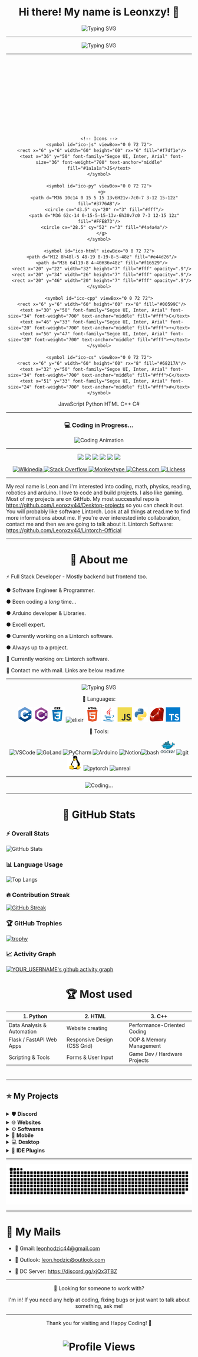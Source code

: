 <h1 align="center">Hi there! My name is Leonxzy! 👋 </h1>



<p align="center">
  <img src="https://readme-typing-svg.herokuapp.com?font=Fira+Code&size=25&pause=1000&color=1E90FF&center=true&vCenter=true&width=500&lines=%E2%80%8BSoftware+Developer+%7C+Programmer;%E2%80%8BOpen+Source+Enthusiast;%E2%80%8BTech+Explorer+%7C+Robotics" alt="Typing SVG" />
</p>

---
<!-- README.md for Leonxzy -->
<p align="center">
  <img src="https://readme-typing-svg.herokuapp.com?font=Orbitron&size=40&duration=3000&color=1E2A78&center=true&vCenter=true&lines=ALWAYS+CODING;LEONXZY" alt="Typing SVG" />
</p>



---
<div align="center">

<svg viewBox="0 0 560 210" width="560" height="210" xmlns="http://www.w3.org/2000/svg" role="img" aria-label="Animated tech tiles: JavaScript, Python, HTML, C++, C#">
  <defs>
    <filter id="soft" x="-50%" y="-50%" width="200%" height="200%">
      <feGaussianBlur stdDeviation="5" result="b"/>
      <feMerge><feMergeNode in="b"/><feMergeNode in="SourceGraphic"/></feMerge>
    </filter>
    <symbol id="card" viewBox="0 0 96 96">
      <rect x="0.5" y="0.5" width="95" height="95" rx="6" fill="#111826" stroke="#2a3242"/>
    </symbol>

    <!-- Icons -->
    <symbol id="ico-js" viewBox="0 0 72 72">
      <rect x="6" y="6" width="60" height="60" rx="6" fill="#f7df1e"/>
      <text x="36" y="50" font-family="Segoe UI, Inter, Arial" font-size="36" font-weight="700" text-anchor="middle" fill="#1a1a1a">JS</text>
    </symbol>

    <symbol id="ico-py" viewBox="0 0 72 72">
      <g>
        <path d="M36 10c14 0 15 5 15 13v6H21v-7c0-7 3-12 15-12z" fill="#3776AB"/>
        <circle cx="43.5" cy="20" r="3" fill="#fff"/>
        <path d="M36 62c-14 0-15-5-15-13v-6h30v7c0 7-3 12-15 12z" fill="#FFE873"/>
        <circle cx="28.5" cy="52" r="3" fill="#4a4a4a"/>
      </g>
    </symbol>

    <symbol id="ico-html" viewBox="0 0 72 72">
      <path d="M12 8h48l-5 48-19 8-19-8-5-48z" fill="#e44d26"/>
      <path d="M36 64l19-8 4-40H36v48z" fill="#f16529"/>
      <rect x="20" y="22" width="32" height="7" fill="#fff" opacity=".9"/>
      <rect x="20" y="34" width="26" height="7" fill="#fff" opacity=".9"/>
      <rect x="20" y="46" width="20" height="7" fill="#fff" opacity=".9"/>
    </symbol>

    <symbol id="ico-cpp" viewBox="0 0 72 72">
      <rect x="6" y="6" width="60" height="60" rx="8" fill="#00599C"/>
      <text x="30" y="50" font-family="Segoe UI, Inter, Arial" font-size="34" font-weight="700" text-anchor="middle" fill="#fff">C</text>
      <text x="46" y="33" font-family="Segoe UI, Inter, Arial" font-size="20" font-weight="700" text-anchor="middle" fill="#fff">+</text>
      <text x="56" y="47" font-family="Segoe UI, Inter, Arial" font-size="20" font-weight="700" text-anchor="middle" fill="#fff">+</text>
    </symbol>

    <symbol id="ico-cs" viewBox="0 0 72 72">
      <rect x="6" y="6" width="60" height="60" rx="8" fill="#68217A"/>
      <text x="32" y="50" font-family="Segoe UI, Inter, Arial" font-size="34" font-weight="700" text-anchor="middle" fill="#fff">C</text>
      <text x="51" y="33" font-family="Segoe UI, Inter, Arial" font-size="24" font-weight="700" text-anchor="middle" fill="#fff">#</text>
    </symbol>
  </defs>

  <!-- solid dark background to fix GitHub gray issue -->
  <rect width="100%" height="100%" fill="#0e1117"/>

  <!-- Tiles -->
  <g transform="translate(20 30)">
    <g transform="translate(0 0)">
      <use href="#card"/>
      <use href="#ico-js" x="12" y="10"/>
      <text x="48" y="90" fill="#dfe7ff" text-anchor="middle" font-family="Inter, Segoe UI" font-size="14">JavaScript</text>
      <animateTransform attributeName="transform" type="translate" values="0 0;0 -4;0 0" dur="3s" repeatCount="indefinite"/>
    </g>
    <g transform="translate(110 0)">
      <use href="#card"/>
      <use href="#ico-py" x="12" y="10"/>
      <text x="48" y="90" fill="#dfe7ff" text-anchor="middle" font-family="Inter, Segoe UI" font-size="14">Python</text>
      <animateTransform attributeName="transform" type="translate" values="0 0;0 -4;0 0" dur="3s" begin=".3s" repeatCount="indefinite"/>
    </g>
    <g transform="translate(220 0)">
      <use href="#card"/>
      <use href="#ico-html" x="12" y="10"/>
      <text x="48" y="90" fill="#dfe7ff" text-anchor="middle" font-family="Inter, Segoe UI" font-size="14">HTML</text>
      <animateTransform attributeName="transform" type="translate" values="0 0;0 -4;0 0" dur="3s" begin=".6s" repeatCount="indefinite"/>
    </g>
    <g transform="translate(330 0)">
      <use href="#card"/>
      <use href="#ico-cpp" x="12" y="10"/>
      <text x="48" y="90" fill="#dfe7ff" text-anchor="middle" font-family="Inter, Segoe UI" font-size="14">C++</text>
      <animateTransform attributeName="transform" type="translate" values="0 0;0 -4;0 0" dur="3s" begin=".9s" repeatCount="indefinite"/>
    </g>
    <g transform="translate(440 0)">
      <use href="#card"/>
      <use href="#ico-cs" x="12" y="10"/>
      <text x="48" y="90" fill="#dfe7ff" text-anchor="middle" font-family="Inter, Segoe UI" font-size="14">C#</text>
      <animateTransform attributeName="transform" type="translate" values="0 0;0 -4;0 0" dur="3s" begin="1.2s" repeatCount="indefinite"/>
    </g>
  </g>
</svg>

</div>

---






<div align="center">

### 💻 Coding in Progress...

![Coding Animation](https://media.giphy.com/media/qgQUggAC3Pfv687qPC/giphy.gif)

</div>

---

<p align="center">
  <a href="https://youtube.com/"><img src="https://img.shields.io/badge/YouTube-000?style=for-the-badge&logo=youtube&logoColor=00bfff" /></a>
  <a href="https://linkedin.com/"><img src="https://img.shields.io/badge/LinkedIn-000?style=for-the-badge&logo=linkedin&logoColor=00bfff" /></a>
  <a href="https://x.com/LeonxzyDEV"><img src="https://img.shields.io/badge/X-000?style=for-the-badge&logo=x&logoColor=00bfff" /></a>
  <a href="https://discord.com/channels/@lilcoder"><img src="https://img.shields.io/badge/Discord-000?style=for-the-badge&logo=discord&logoColor=00bfff" /></a>
  <a href="https://dev.to/"><img src="https://img.shields.io/badge/DEV.to-000?style=for-the-badge&logo=devdotto&logoColor=00bfff" /></a>
  <a href="https://ko-fi.com/"><img src="https://img.shields.io/badge/Ko--fi-000?style=for-the-badge&logo=kofi&logoColor=00bfff" /></a>

  <div align="center">

  <!-- Wikipedia -->
  <a href="https://en.wikipedia.org/wiki/Special:Contributions/Leon_Hodzic" target="_blank">
    <img src="https://img.shields.io/badge/WIKIPEDIA-000000?style=for-the-badge&logo=wikipedia&logoColor=00BFFF" alt="Wikipedia"/>
  </a>

  <!-- Stack Overflow -->
  <a href="https://stackoverflow.com/users/30537744/leonxzythedev" target="_blank">
    <img src="https://img.shields.io/badge/STACK_OVERFLOW-000000?style=for-the-badge&logo=stackoverflow&logoColor=00BFFF" alt="Stack Overflow"/>
  </a>

  <!-- Monkeytype -->
  <a href="https://monkeytype.com/Leonxzy" target="_blank">
    <img src="https://img.shields.io/badge/MONKEYTYPE-000000?style=for-the-badge&logo=monkeytype&logoColor=00BFFF" alt="Monkeytype"/>
  </a>

  <!-- Chess.com -->
  <a href="https://www.chess.com/member/leonxzy44" target="_blank">
    <img src="https://img.shields.io/badge/CHESS.COM-000000?style=for-the-badge&logo=chessdotcom&logoColor=00BFFF" alt="Chess.com"/>
  </a>

  <!-- Lichess -->
  <a href="https://lichess.org/@/LeonxzyChess" target="_blank">
    <img src="https://img.shields.io/badge/LICHESS-000000?style=for-the-badge&logo=lichess&logoColor=00BFFF" alt="Lichess"/>
  </a>

</div>

</p>

---






</p>

My real name is Leon and i'm interested into coding, math, physics, reading, robotics and arduino. I love to code and build projects. I also like gaming. Most of my projects are on GitHub. My most successful repo is https://github.com/Leonxzy44/Desktop-projects so you can check it out. You will probably like software Lintorch. Look at all things at read.me to find more informations about me. If you're ever interested into collaboration, contact me and then we are going to talk about it. Lintorch Software: https://github.com/Leonxzy44/Lintorch-Official

---
<h1 align="center">💫 About me </h1>

<p align="center">

⚡ Full Stack Developer - Mostly backend but frontend too.

● Software Engineer & Programmer.

● Been coding a 𝘭𝘰𝘯𝘨 time...

● Arduino developer & Libraries.

● Excell expert.

● Currently working on a Lintorch software.

● Always up to a project.

💼 Currently working on: Lintorch software.

📧 Contact me with mail. Links are below read.me

</p>

---



<p align="center">
  <img src="https://readme-typing-svg.herokuapp.com?font=Fira+Code&size=25&pause=1000&color=FFA500&center=true&vCenter=true&width=500&lines=Can't+start+coding+without+coffee;Mostly+coding+in+Python;Preferring+Backend;Coding+every+day" alt="Typing SVG" />
</p>



<p align="center">
  🧠 Languages:
<p align="center"> <a  target="_blank" rel="noreferrer"> <img src="https://raw.githubusercontent.com/devicons/devicon/master/icons/cplusplus/cplusplus-original.svg" alt="cplusplus" width="40" height="40"/> </a> <a  target="_blank" rel="noreferrer"> <img src="https://raw.githubusercontent.com/devicons/devicon/master/icons/csharp/csharp-original.svg" alt="csharp" width="40" height="40"/> </a> <a target="_blank" rel="noreferrer"> <img src="https://raw.githubusercontent.com/devicons/devicon/master/icons/css3/css3-original-wordmark.svg" alt="css3" width="40" height="40"/> </a> <a target="_blank" rel="noreferrer"> <img src="https://www.vectorlogo.zone/logos/elixir-lang/elixir-lang-icon.svg" alt="elixir" width="40" height="40"/> </a> <a target="_blank" rel="noreferrer"> <img src="https://raw.githubusercontent.com/devicons/devicon/master/icons/html5/html5-original-wordmark.svg" alt="html5" width="40" height="40"/> </a> <a target="_blank" rel="noreferrer"> <img src="https://raw.githubusercontent.com/devicons/devicon/master/icons/java/java-original.svg" alt="java" width="40" height="40"/> </a> <a target="_blank" rel="noreferrer"> <img src="https://raw.githubusercontent.com/devicons/devicon/master/icons/javascript/javascript-original.svg" alt="javascript" width="40" height="40"/> </a> <a target="_blank" rel="noreferrer"> <img src="https://raw.githubusercontent.com/devicons/devicon/master/icons/python/python-original.svg" alt="python" width="40" height="40"/> </a> <a target="_blank" rel="noreferrer"> <img src="https://raw.githubusercontent.com/devicons/devicon/master/icons/ruby/ruby-original.svg" alt="ruby" width="40" height="40"/> </a> <a target="_blank" rel="noreferrer"> <img src="https://raw.githubusercontent.com/devicons/devicon/master/icons/typescript/typescript-original.svg" alt="typescript" width="40" height="40"/> </a> </p>



<p align="center">
 📖 Tools:

</p>
<p align="center">
  <img src="https://cdn.jsdelivr.net/gh/devicons/devicon/icons/vscode/vscode-original.svg" alt="VSCode" width="40" height="40"/>
  <img src="https://cdn.jsdelivr.net/gh/devicons/devicon/icons/goland/goland-original.svg" alt="GoLand" width="40" height="40"/>
  <img src="https://cdn.jsdelivr.net/gh/devicons/devicon/icons/pycharm/pycharm-original.svg" alt="PyCharm" width="40" height="40"/>
  <img src="https://cdn.jsdelivr.net/gh/devicons/devicon/icons/arduino/arduino-original.svg" alt="Arduino" width="40" height="40"/>
  <img src="https://cdn.jsdelivr.net/gh/devicons/devicon/icons/notion/notion-original.svg" alt="Notion" width="40" height="40"/



<img src="https://www.vectorlogo.zone/logos/gnu_bash/gnu_bash-icon.svg" alt="bash" width="40" height="40"/> </a> <a target="_blank" rel="noreferrer"> <img src="https://raw.githubusercontent.com/devicons/devicon/master/icons/docker/docker-original-wordmark.svg" alt="docker" width="40" height="40"/> </a> <a  target="_blank" rel="noreferrer"> <img src="https://www.vectorlogo.zone/logos/git-scm/git-scm-icon.svg" alt="git" width="40" height="40"/> </a> <a  target="_blank" rel="noreferrer"> <img src="https://raw.githubusercontent.com/devicons/devicon/master/icons/linux/linux-original.svg" alt="linux" width="40" height="40"/> </a> <a  target="_blank" rel="noreferrer"> <img src="https://www.vectorlogo.zone/logos/pytorch/pytorch-icon.svg" alt="pytorch" width="40" height="40"/> </a> <a target="_blank" rel="noreferrer"> <img src="https://raw.githubusercontent.com/kenangundogan/fontisto/036b7eca71aab1bef8e6a0518f7329f13ed62f6b/icons/svg/brand/unreal-engine.svg" alt="unreal" width="40" height="40"/> </a> </p>

</p>

---
<div align="center">
  
![Coding...](https://media1.tenor.com/m/kxiro8Eecb8AAAAd/coding.gif)

</div>

---
<h1 align="center">🌟 GitHub Stats </h1>


### ⚡ Overall Stats
![GitHub Stats](https://github-readme-stats.vercel.app/api?username=Leonxzy44&show_icons=true&theme=tokyonight&hide_border=true&count_private=true)



### 📊 Language Usage
![Top Langs](https://github-readme-stats.vercel.app/api/top-langs/?username=Leonxzy44&layout=compact&theme=tokyonight&hide_border=true)



### 🔥 Contribution Streak
[![GitHub Streak](https://streak-stats.demolab.com?user=Leonxzy44&theme=tokyonight&hide_border=true)](https://git.io/streak-stats)



### 🏆 GitHub Trophies
[![trophy](https://github-profile-trophy.vercel.app/?username=Leonxzy44&theme=tokyonight&no-frame=true&margin-w=15&margin-h=15)](https://github.com/ryo-ma/github-profile-trophy)



### 📈 Activity Graph
[![YOUR_USERNAME's github activity graph](https://github-readme-activity-graph.vercel.app/graph?username=Leonxzy44&theme=tokyo-night&hide_border=true)](https://github.com/ashutosh00710/github-readme-activity-graph)





<h1 align="center">🏆 Most used </h1

<h1 align="center">

<div align="center">  <table>   <thead>     <tr>       <th>1. <strong>Python</strong></th>       <th>2. <strong>HTML</strong></th>       <th>3. <strong>C++</strong></th>     </tr>   </thead>   <tbody>     <tr>       <td>Data Analysis & Automation</td>       <td>Website creating</td>       <td>Performance-Oriented Coding</td>     </tr>     <tr>       <td>Flask / FastAPI Web Apps</td>       <td>Responsive Design (CSS Grid)</td>       <td>OOP & Memory Management</td>     </tr>     <tr>       <td>Scripting & Tools</td>       <td>Forms & User Input</td>       <td>Game Dev / Hardware Projects</td>     </tr>   </tbody> </table>  </div>

 <h1>

 ---
 ## ⭐ My Projects

<details>
  <summary>🛡️ <b>Discord</b></summary>

  - [**ModBot**](https://github.com/YOUR_USERNAME/modbot) — Powerful moderation bot with slash commands & auto-mod.  
  - [**Musicify**](https://github.com/YOUR_USERNAME/musicify) — Music bot powered by Discord.js & Spotify API.

</details>

<details>
  <summary>🌐 <b>Websites</b></summary>

  - [**Portfolio**](https://github.com/YOUR_USERNAME/portfolio) — Personal portfolio built with Next.js + Tailwind CSS.  
  - [**Blogify**](https://github.com/YOUR_USERNAME/blogify) — Static blog engine using Astro & Markdown.

</details>

<details>
  <summary>⚙️ <b>Softwares</b></summary>

  - [**Lintorch™**](https://github.com/Leonxzy44/Lintorch-Official) — Apps stored in a one software. 
  - [**Lindows AIX™**](https://github.com/Leonxzy44/Desktop-projects/tree/main/Lindows%20AIX%E2%84%A2) — Apps stored in a one software (old version).

</details>

<details>
  <summary>📱 <b>Mobile</b></summary>

  - [**FitTrack**](https://github.com/YOUR_USERNAME/fittrack) — Fitness tracking app built with Flutter.  
  - [**QuickNote**](https://github.com/YOUR_USERNAME/quicknote) — Minimal note app with end-to-end encryption.

</details>

<details>
  <summary>💻 <b>Desktop</b></summary>

  - [**Clippy**](https://github.com/YOUR_USERNAME/clippy) — Privacy-focused clipboard manager with sync & encryption *(Rust)*.  
  - [**Termi**](https://github.com/YOUR_USERNAME/termi) — A modern, customizable terminal emulator built with Electron.

</details>

<details>
  <summary>🧩 <b>IDE Plugins</b></summary>

  - [**Arduino Projects**](https://github.com/Leonxzy44/ArduinoProjects) — Arduino projects library.
  - [**Rusty Helper**](https://github.com/YOUR_USERNAME/rusty-helper) — Rust code snippets & lint hints extension.

</details>

---


<p align="center">
  <img src="https://raw.githubusercontent.com/Platane/snk/output/github-contribution-grid-snake.svg" alt="snake" />
</p>


---





#   📨 My Mails

-  🤝 Gmail:
leonhodzic44@gmail.com

-  📧 Outlook:              leon.hodzic@outlook.com

-  📡 DC Server:  https://discord.gg/xjQx3TBZ


---
<p align="center">
👤 Looking for someone to work with? 
</p>
<p align="center">
I'm in! If you need any help at coding, fixing bugs or just want to talk about something, ask me!

</p>

---






<p align="center"> Thank you for visiting and Happy Coding! 🌟

<h1 align="center"> 

   ![ Profile Views](https://komarev.com/ghpvc/?username=Leonxzy44&label=VIEWS&color=2f2f2f&style=for-the-badge)

 

   

   

   

  
</h1>


<!---
Leonxzy44/Leonxzy44 is a ✨ special ✨ repository because its `README.md` (this file) appears on your GitHub profile.
You can click the Preview link to take a look at your changes.
--->
